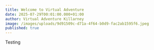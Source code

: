 ```yaml
---
title: Welcome to Virtual Adventure
date: 2025-07-29T00:01:00.000+01:00
author: Virtual Adventure Killarney
image: /images/uploads/9d91509c-d71a-4f64-b0d9-fac2ab1595f6.jpeg
published: true
---
```

Testing

